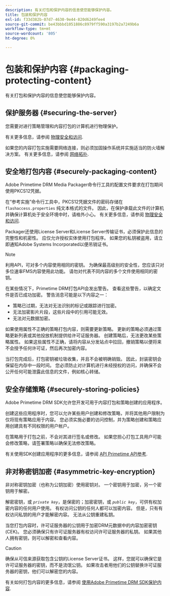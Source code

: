 ```yaml
---
description: 有关打包和保护内容的信息使您能够保护内容。
title: 包装和保护内容
exl-id: f33d382b-07d7-4630-9e44-820d6249fee4
source-git-commit: be43bbbd1051886c8979ff590a3197b2a7249b6a
workflow-type: tm+mt
source-wordcount: '805'
ht-degree: 0%

---
```


# 包装和保护内容 {#packaging-protecting-content}

有关打包和保护内容的信息使您能够保护内容。

## 保护服务器 {#securing-the-server}

您需要对进行策略管理和内容打包的计算机进行物理保护。

有关更多信息，请参阅 [物理安全和访问](../../secure-deployment-guidelines/physical-sec-and-access.md).

如果您的内容打包实施需要网络连接，则必须加固操作系统并实施适当的防火墙解决方案。 有关更多信息，请参阅 [网络拓扑](../../secure-deployment-guidelines/overview/network-topology.md).

## 安全地打包内容 {#securely-packaging-content}

Adobe Primetime DRM Media Packager命令行工具的配置文件要求在打包期间使用PKCS12凭据。

在“参考实施”命令行工具中，PKCS12凭据文件的密码存储在 `flashaccess.properties` 纯文本格式的文件。 因此，在保护承载此文件的计算机并确保计算机处于安全环境中时，请格外小心。 有关更多信息，请参阅 [物理安全和访问](../../secure-deployment-guidelines/physical-sec-and-access.md).

Packager还使用License Server和License Server传输证书，必须保护此信息的完整性和机密性。 应仅允许授权实体使用打包程序。 如果您的私钥被盗用，请立即通知Adobe Systems Incorporated以便吊销证书。

>[!NOTE]
>
>利用API，可对多个内容使用相同的密钥。 为确保最高级别的安全性，您应该只对多位速率FMS内容使用此功能。 请勿对代表不同内容的多个文件使用相同的密钥。

在某些情况下，Primetime DRM打包API会发出警告。 查看这些警告，以确定文件是否已成功加密。 警告消息可能是以下内容之一：

* 策略已过期，无法对无法识别的标记或跟踪进行加密。
* 无法加密影片片段，这些片段中的引用可能无效。
* 无法对元数据加密。

如果使用属性不正确的策略打包内容，则需要更新策略。 更新的策略必须通过策略更新列表或其他投放机制提供给许可证服务器。 创建策略后，无法更改某些策略属性。 如果这些属性不正确，请将内容从分发站点中拉回，撤销策略以便将来不会授予任何许可证，然后再次加密内容。

当打包完成后，打包密钥被垃圾收集，并且不会被明确销毁。 因此，封装密钥会保留在内存中一段时间。 您必须防止对计算机进行未经授权的访问，并确保不会公开任何可能泄露此信息的文件，例如核心转储。

## 安全存储策略 {#securely-storing-policies}

Adobe Primetime DRM SDK允许您开发可用于内容打包和策略创建的应用程序。

创建这些应用程序时，您可以允许某些用户创建和修改策略，并将其他用户限制为仅将现有策略应用于内容。 您必须实施必要的访问控制，并为策略创建和策略应用创建具有不同权限的用户帐户。

在策略用于打包之前，不会对其进行签名或修改。 如果您担心打包工具用户可能会修改策略，请签署策略以确保无法修改策略。

有关使用SDK创建应用程序的更多信息，请参阅 [API Primetime API参考](https://help.adobe.com/en_US/primetime/api/index.html#api-Adobe_Primetime_API_References).

## 非对称密钥加密 {#asymmetric-key-encryption}

非对称密钥加密（也称为公钥加密）使用密钥对。 一个密钥用于加密，另一个密钥用于解密。

解密密钥，或 *`private key`*，是保密的；加密密钥，或 *`public key`*，可供有权加密内容的任何用户使用。 有权访问公钥的任何人都可以加密内容。 但是，只有有权访问私钥的用户才能解密内容。 无法从公钥重建私钥。

当您打包内容时，许可证服务器的公钥用于加密DRM元数据中的内容加密密钥(CEK)。 您必须确保只有许可证服务器有权访问许可证服务器的私钥。 如果其他人拥有密钥，则可以解密和查看内容。

>[!CAUTION]
>
>确保从可信来源获取包含公钥的License Server证书。 这样，您就可以确保它是许可证服务器的密钥，而不是流氓公钥。 如果攻击者用他们的公钥替换许可证服务器的密钥，他们可以解密您的内容。

有关如何打包内容的更多信息，请参阅 [使用Adobe Primetime DRM SDK保护内容](https://helpx.adobe.com/content/dam/help/en/primetime/drm/drm_protecting_content.pdf).
